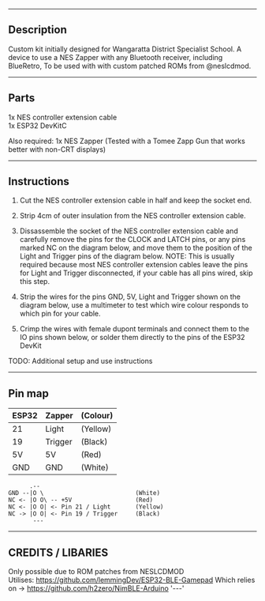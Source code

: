 -----------
Description 
-----------
Custom kit initially designed for Wangaratta District Specialist School. A device to use a NES Zapper with any Bluetooth receiver, including BlueRetro, To be used with with custom patched ROMs from @neslcdmod.

-----------
Parts 
-----------
1x NES controller extension cable  
1x ESP32 DevKitC  
  
Also required: 1x NES Zapper (Tested with a Tomee Zapp Gun that works better with non-CRT displays)  


------------------
Instructions 
------------------
1. Cut the NES controller extension cable in half and keep the socket end.

2. Strip 4cm of outer insulation from the NES controller extension cable.

3. Dissassemble the socket of the NES controller extension cable and carefully remove the pins for the CLOCK and LATCH pins, or any pins marked NC on the diagram below, and move them to the position of the Light and Trigger pins of the diagram below.
NOTE: This is usually required because most NES controller extension cables leave the pins for Light and Trigger disconnected, if your cable has all pins wired, skip this step.

4. Strip the wires for the pins GND, 5V, Light and Trigger shown on the diagram below, use a multimeter to test which wire colour responds to which pin for your cable.

5. Crimp the wires with female dupont terminals and connect them to the IO pins shown below, or solder them directly to the pins of the ESP32 DevKit

TODO: Additional setup and use instructions

-------------
Pin map
-------------


ESP32   |   Zapper   |  (Colour)     
--------|------------|--------------
21      |   Light    |   (Yellow)    
19      |   Trigger  |   (Black)     
5V      |   5V       |  (Red)          
GND     |   GND      |  (White)        

```
      .--               
GND --|O \                          (White)
NC <- |O O\ -- +5V                  (Red)
NC <- |O O| <- Pin 21 / Light       (Yellow)   
NC -> |O O| <- Pin 19 / Trigger     (Black)      
       ---
```

------------------------
CREDITS / LIBARIES 
------------------------
Only possible due to ROM patches from NESLCDMOD  
Utilises: https://github.com/lemmingDev/ESP32-BLE-Gamepad
Which relies on -> https://github.com/h2zero/NimBLE-Arduino
      '---'       
